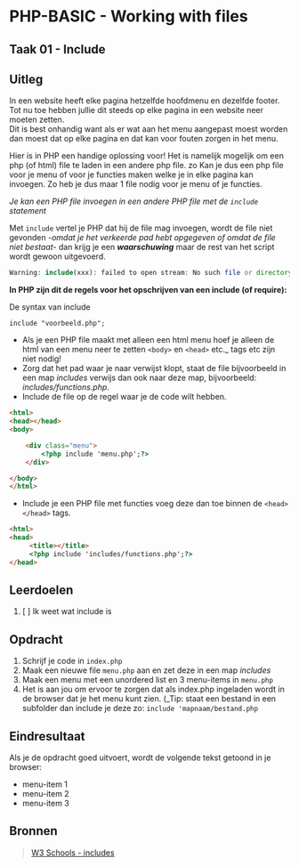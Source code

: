 # PHP-BASIC - Working with files

## Taak 01 - Include

## Uitleg

In een website heeft elke pagina hetzelfde hoofdmenu en dezelfde footer. Tot nu toe hebben jullie dit steeds op elke pagina in een website neer moeten zetten.  
Dit is best onhandig want als er wat aan het menu aangepast moest worden dan moest dat op elke pagina en dat kan voor fouten zorgen in het menu.

Hier is in PHP een handige oplossing voor! Het is namelijk mogelijk om een php (of html) file te laden in een andere php file. zo Kan je dus een php file voor je menu of voor je functies maken welke je in elke pagina kan invoegen. Zo heb je dus maar 1 file nodig voor je menu of je functies.

_Je kan een PHP file invoegen in een andere PHP file met de `include` statement_

Met `include` vertel je PHP dat hij de file mag invoegen, wordt de file niet gevonden _-omdat je het verkeerde pad hebt opgegeven of omdat de file niet bestaat-_ dan krijg je een **_waarschuwing_** maar de rest van het script wordt gewoon uitgevoerd.

```php
Warning: include(xxx): failed to open stream: No such file or directory in xxx on line xx
```

**In PHP zijn dit de regels voor het opschrijven van een include (of require):**

De syntax van include

`include "voorbeeld.php";`  

* Als je een PHP file maakt met alleen een html menu hoef je alleen de html van een menu neer te zetten `<body>` en `<head>` etc._ tags etc zijn niet nodig!
* Zorg dat het pad waar je naar verwijst klopt, staat de file bijvoorbeeld in een map _includes_ verwijs dan ook naar deze map, bijvoorbeeld: _includes/functions.php_.
* Include de file op de regel waar je de code wilt hebben.

```html
<html>
<head></head>
<body>

    <div class="menu">
        <?php include 'menu.php';?>
    </div>

</body>
</html>
```

* Include je een PHP file met functies voeg deze dan toe binnen de `<head></head>` tags.

```html
<html>
<head>
     <title></title>
     <?php include 'includes/functions.php';?>
</head>
```

## Leerdoelen

1. [ ] Ik weet wat include is

## Opdracht

1. Schrijf je code in `index.php`
2. Maak een nieuwe file `menu.php` aan en zet deze in een map _includes_
3. Maak een menu met een unordered list en 3 menu-items in `menu.php`
4. Het is aan jou om ervoor te zorgen dat als index.php ingeladen wordt in de browser dat je het menu kunt zien. (_Tip: staat een bestand in een subfolder dan include je deze zo: `include 'mapnaam/bestand.php`

## Eindresultaat

Als je de opdracht goed uitvoert, wordt de volgende tekst getoond in je browser:

* menu-item 1
* menu-item 2
* menu-item 3

## Bronnen

>[W3 Schools - includes](https://www.w3schools.com/php/php_includes.asp)

<!--- ------------ DIT COMMENTAAR LATEN STAAN AUB ------------
------------------ ------------------------------ ------------
------------------ eagle ref:25213464
------------------ ------------------------------ ------------
------------------ DIT COMMENTAAR LATEN STAAN AUB -------- -->
